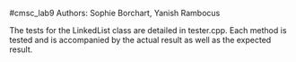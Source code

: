 #cmsc_lab9
Authors: Sophie Borchart, Yanish Rambocus

The tests for the LinkedList class are detailed in tester.cpp. Each method
is tested and is accompanied by the actual result as well as the expected result.
